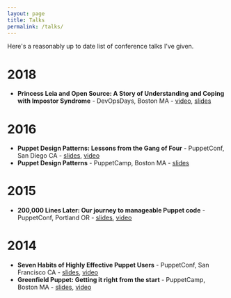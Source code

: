 ```yaml
---
layout: page
title: Talks
permalink: /talks/
---
```

Here's a reasonably up to date list of conference talks I've given.
# 2018
- **Princess Leia and Open Source: A Story of Understanding and Coping with Impostor Syndrome** - DevOpsDays, Boston MA - [video](https://www.youtube.com/watch?v=5wx77yyzeQE), [slides](https://www.slideshare.net/DavidDanzilio/princess-leia-and-open-source-a-story-of-understanding-and-coping-with-impostor-syndrome)

# 2016
- **Puppet Design Patterns: Lessons from the Gang of Four** - PuppetConf, San Diego CA - [slides](http://www.slideshare.net/DavidDanzilio/puppet-design-patterns-puppetconf), [video](https://www.youtube.com/watch?v=XQwBv3eBHQA)
- **Puppet Design Patterns** - PuppetCamp, Boston MA - [slides](http://www.slideshare.net/DavidDanzilio/puppet-design-patterns)

# 2015
- **200,000 Lines Later: Our journey to manageable Puppet code** - PuppetConf, Portland OR - [slides](http://www.slideshare.net/DavidDanzilio/200000-lines-later-our-journey-to-manageable-puppet-code), [video](https://www.youtube.com/watch?v=LahcjL8UY-0)

# 2014
- **Seven Habits of Highly Effective Puppet Users** - PuppetConf, San Francisco CA - [slides](http://www.slideshare.net/DavidDanzilio/seven-habits-of-highly-effective-puppet-users-54830217), [video](https://www.youtube.com/watch?v=jt9uDGszhTw)
- **Greenfield Puppet: Getting it right from the start** - PuppetCamp, Boston MA - [slides](http://www.slideshare.net/DavidDanzilio/greenfield-puppet-getting-it-right-from-the-start), [video](https://www.youtube.com/watch?v=FyAlkrfAXxc)

